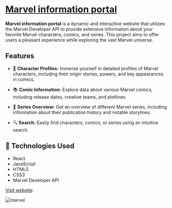 # [Marvel information portal](https://marvel-characters-ivory.vercel.app/)

**Marvel information portal** is a dynamic and interactive website that utilizes the Marvel Developer API to provide extensive information about your favorite Marvel characters, comics, and series. This project aims to offer users a pleasant experience while exploring the vast Marvel universe.

## Features

- 🦸 **Character Profiles:** Immerse yourself in detailed profiles of Marvel characters, including their origin stories, powers, and key appearances in comics.

- 📚 **Comic Information:** Explore data about various Marvel comics, including release dates, creative teams, and plotlines.

- 📖 **Series Overview:** Get an overview of different Marvel series, including information about their publication history and notable storylines.

- 🔍 **Search:** Easily find characters, comics, or series using an intuitive search.

## 💼 Technologies Used

- React
- JavaScript
- HTML5
- CSS3
- Marvel Developer API

[Visit website](https://marvel-characters-ivory.vercel.app/):

![marvel](https://github.com/Dzmitry-Rybak/Marvel_Characters/assets/113254270/bc65cfb7-34e1-4c99-8551-169e6e762499)
